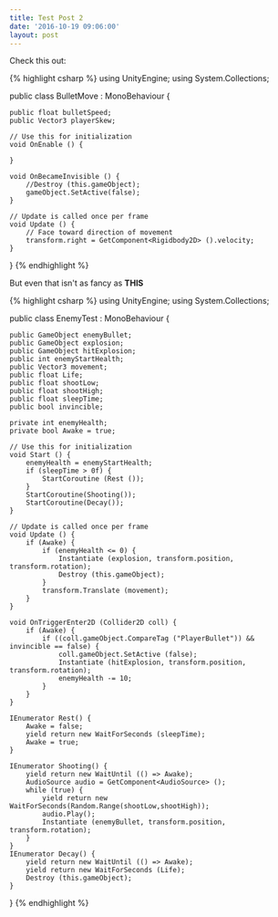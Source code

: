 ```yaml
---
title: Test Post 2
date: '2016-10-19 09:06:00'
layout: post
---
```

Check this out:

{% highlight csharp %}
using UnityEngine;
using System.Collections;

public class BulletMove : MonoBehaviour {

	public float bulletSpeed;
	public Vector3 playerSkew;

	// Use this for initialization
	void OnEnable () {
		
	}
		
	void OnBecameInvisible () {
		//Destroy (this.gameObject);
		gameObject.SetActive(false);
	}
	
	// Update is called once per frame
	void Update () {
		// Face toward direction of movement
		transform.right = GetComponent<Rigidbody2D> ().velocity;
	}
}
{% endhighlight %}

But even that isn't as fancy as **THIS**

{% highlight csharp %}
using UnityEngine;
using System.Collections;

public class EnemyTest : MonoBehaviour {

	public GameObject enemyBullet;
	public GameObject explosion;
	public GameObject hitExplosion;
	public int enemyStartHealth;
	public Vector3 movement;
	public float Life;
	public float shootLow;
	public float shootHigh;
	public float sleepTime;
	public bool invincible;

	private int enemyHealth;
	private bool Awake = true;

	// Use this for initialization
	void Start () {
		enemyHealth = enemyStartHealth;
		if (sleepTime > 0f) {
			StartCoroutine (Rest ());
		}
		StartCoroutine(Shooting());
		StartCoroutine(Decay());
	}
	
	// Update is called once per frame
	void Update () {
		if (Awake) {
			if (enemyHealth <= 0) {
				Instantiate (explosion, transform.position, transform.rotation);
				Destroy (this.gameObject);
			}
			transform.Translate (movement);
		}
	}

	void OnTriggerEnter2D (Collider2D coll) {
		if (Awake) {
			if ((coll.gameObject.CompareTag ("PlayerBullet")) && invincible == false) {
				coll.gameObject.SetActive (false);
				Instantiate (hitExplosion, transform.position, transform.rotation);
				enemyHealth -= 10;
			}
		}
	}

	IEnumerator Rest() {
		Awake = false;
		yield return new WaitForSeconds (sleepTime);
		Awake = true;
	}

	IEnumerator Shooting() {
		yield return new WaitUntil (() => Awake);
		AudioSource audio = GetComponent<AudioSource> ();
		while (true) {
			yield return new WaitForSeconds(Random.Range(shootLow,shootHigh));
			audio.Play();
			Instantiate (enemyBullet, transform.position, transform.rotation);
		}
	}
	IEnumerator Decay() {
		yield return new WaitUntil (() => Awake);
		yield return new WaitForSeconds (Life);
		Destroy (this.gameObject);
	}
}
{% endhighlight %}